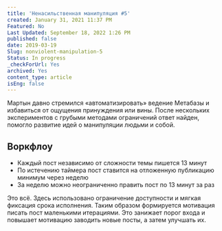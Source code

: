 ```yaml
---
title: 'Ненасильственная манипуляция #5'
created: January 31, 2021 11:37 PM
Featured: No
Last Updated: September 18, 2022 1:26 PM
published: false
date: 2019-03-19
Slug: nonviolent-manipulation-5
Status: In progress
_checkForUrl: Yes
archived: Yes
content_type: article
isEng: false
---
```


Мартын давно стремился «автоматизировать» ведение Метабазы и избавиться от ощущения принуждения или вины. После нескольких экспериментов с грубыми методами ограничений ответ найден, помогло развитие идей о манипуляции людьми и собой.

## Воркфлоу

- Каждый пост независимо от сложности темы пишется 13 минут
- По истечению таймера пост ставится на отложенную публикацию минимум через неделю
- За неделю можно неограниченно править пост по 13 минут за раз

Это всё. Здесь использовано ограничение доступности и мягкая фиксация срока исполнения. Таким образом формируется мотивация писать пост маленькими итерациями. Это занижает порог входа и повышает мотивацию заводить новые посты, а затем улучшать их.